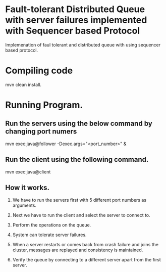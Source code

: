 # Fault-tolerant Distributed Queue with server failures implemented with Sequencer based Protocol

Implemenation of faul tolerant and distributed queue with using sequencer based protocol.

# Compiling code
mvn clean install.

# Running Program.
## Run the servers using the below command by changing port numers
mvn exec:java@follower -Dexec.args="<port_number>" &
## Run the client using the following command.
mvn exec:java@client

## How it works.
1. We have to run the servers first with 5 different port numbers as arguments.

2. Next we have to run the client and select the server to connect to.

3. Perform the operations on the queue.

4. System can tolerate server failures.

5. When a server restarts or comes back from crash failure and joins the cluster, messages are replayed and consistency is maintained.

4. Verify the queue by connecting to a different server apart from the first server.
